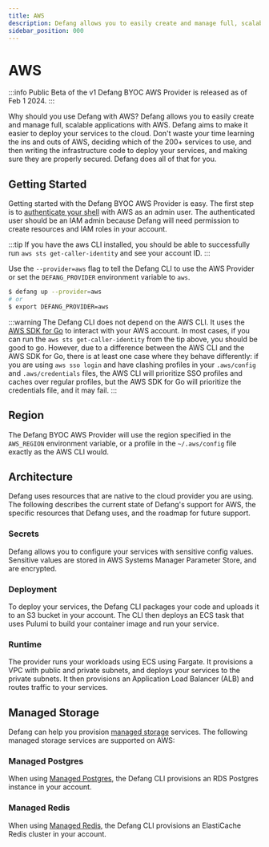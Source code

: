 ```yaml
---
title: AWS
description: Defang allows you to easily create and manage full, scalable applications with AWS.
sidebar_position: 000
---
```


# AWS

:::info
Public Beta of the v1 Defang BYOC AWS Provider is released as of Feb 1 2024.
:::

Why should you use Defang with AWS? Defang allows you to easily create and manage full, scalable applications with AWS. Defang aims to make it easier to deploy your services to the cloud. Don't waste your time learning the ins and outs of AWS, deciding which of the 200+ services to use, and then writing the infrastructure code to deploy your services, and making sure they are properly secured. Defang does all of that for you.

## Getting Started

Getting started with the Defang BYOC AWS Provider is easy. The first step is to [authenticate your shell](https://docs.aws.amazon.com/cli/latest/userguide/cli-chap-configure.html) with AWS as an admin user. The authenticated user should be an IAM admin because Defang will need permission to create resources and IAM roles in your account.

:::tip
If you have the aws CLI installed, you should be able to successfully run `aws sts get-caller-identity` and see your account ID.
:::

Use the `--provider=aws` flag to tell the Defang CLI to use the AWS Provider or set the `DEFANG_PROVIDER` environment variable to `aws`.

```bash
$ defang up --provider=aws
# or
$ export DEFANG_PROVIDER=aws
```

:::warning
The Defang CLI does not depend on the AWS CLI. It uses the [AWS SDK for Go](https://aws.amazon.com/sdk-for-go/) to interact with your AWS account. In most cases, if you can run the `aws sts get-caller-identity` from the tip above, you should be good to go. However, due to a difference between the AWS CLI and the AWS SDK for Go, there is at least one case where they behave differently: if you are using `aws sso login` and have clashing profiles in your `.aws/config` and `.aws/credentials` files, the AWS CLI will prioritize SSO profiles and caches over regular profiles, but the AWS SDK for Go will prioritize the credentials file, and it may fail.
:::

## Region

The Defang BYOC AWS Provider will use the region specified in the `AWS_REGION` environment variable, or a profile in the `~/.aws/config` file exactly as the AWS CLI would.

## Architecture

Defang uses resources that are native to the cloud provider you are using. The following describes the current state of Defang's support for AWS, the specific resources that Defang uses, and the roadmap for future support.

### Secrets

Defang allows you to configure your services with sensitive config values. Sensitive values are stored in AWS Systems Manager Parameter Store, and are encrypted.

### Deployment

To deploy your services, the Defang CLI packages your code and uploads it to an S3 bucket in your account. The CLI then deploys an ECS task that uses Pulumi to build your container image and run your service.

### Runtime

The provider runs your workloads using ECS using Fargate. It provisions a VPC with public and private subnets, and deploys your services to the private subnets. It then provisions an Application Load Balancer (ALB) and routes traffic to your services.

## Managed Storage

Defang can help you provision [managed storage](/docs/concepts/managed-storage/managed-storage.md) services. The following managed storage services are supported on AWS:

### Managed Postgres

When using [Managed Postgres](/docs/concepts/managed-storage/managed-postgres.md), the Defang CLI provisions an RDS Postgres instance in your account.

### Managed Redis

When using [Managed Redis](/docs/concepts/managed-storage/managed-redis.md), the Defang CLI provisions an ElastiCache Redis cluster in your account.
